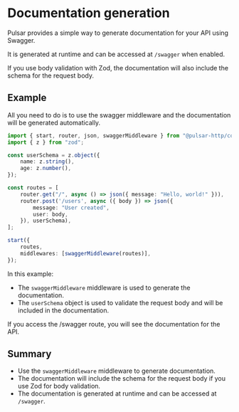 # Documentation generation

Pulsar provides a simple way to generate documentation for your API using Swagger.

It is generated at runtime and can be accessed at `/swagger` when enabled.

If you use body validation with Zod, the documentation will also include the schema for the request body.

## Example

All you need to do is to use the swagger middleware and the documentation will be generated automatically.

```typescript
import { start, router, json, swaggerMiddleware } from "@pulsar-http/core";
import { z } from "zod";

const userSchema = z.object({
    name: z.string(),
    age: z.number(),
});

const routes = [
    router.get("/", async () => json({ message: "Hello, world!" })),
    router.post('/users', async ({ body }) => json({
        message: "User created",
        user: body,
    }), userSchema),
];

start({
    routes,
    middlewares: [swaggerMiddleware(routes)],
});
```

In this example:
- The `swaggerMiddleware` middleware is used to generate the documentation.
- The `userSchema` object is used to validate the request body and will be included in the documentation.

If you access the /swagger route, you will see the documentation for the API.

## Summary
- Use the `swaggerMiddleware` middleware to generate documentation.
- The documentation will include the schema for the request body if you use Zod for body validation.
- The documentation is generated at runtime and can be accessed at `/swagger`.
